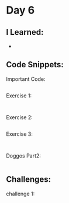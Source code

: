 # Day 6


## I Learned: 

- 
  

## Code Snippets:

Important Code: 
```JS

```

Exercise 1: 

```JS


```

Exercise 2: 

```JS

```

Exercise 3: 

```JS


```



Doggos Part2:
```JS

```

## Challenges: 

challenge 1: 

```JS

```



